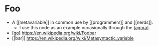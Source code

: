 # Foo

- A [[metavariable]] in common use by [[programmers]] and [[nerds]].
  - I use this node as an example occasionally through the [[agora]].
- [[go]] https://en.wikipedia.org/wiki/Foobar
- [[bar]] https://en.wikipedia.org/wiki/Metasyntactic_variable


[//begin]: # "Autogenerated link references for markdown compatibility"
[agora]: agora "Agora"
[go]: go "Go"
[//end]: # "Autogenerated link references"